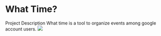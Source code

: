 # What Time?
Project Description
What time is a tool to organize events among google account users.
![](screen-recorder-fri-may-14-2021-17-33-30.gif)

